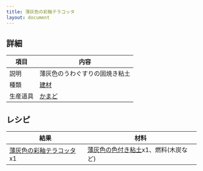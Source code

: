 ```yaml
---
title: 薄灰色の彩釉テラコッタ
layout: document
---
```

## 詳細

|項目|内容|
|---|---|
|説明|薄灰色のうわぐすりの固焼き粘土|
|種類|[建材](建材)|
|生産道具|[かまど](かまど)|

## レシピ

|結果|材料|
|---|---|
|[薄灰色の彩釉テラコッタ](薄灰色の彩釉テラコッタ)x1|[薄灰色の色付き粘土](薄灰色の色付き粘土)x1、燃料(木炭など)|


